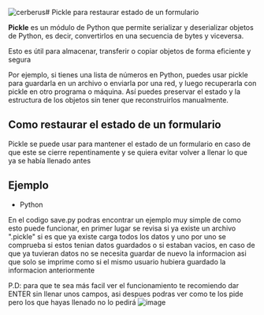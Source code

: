 ![cerberus](https://github.com/AndreaGasparMiramontes/Toleranteafallas/assets/142550697/ce7694d4-2c7f-4448-9ac8-ce7bc1278f06)# Pickle para restaurar estado de un formulario

**Pickle** es un módulo de Python que permite serializar y deserializar objetos de Python, es decir, convertirlos en una secuencia de bytes y viceversa.

Esto es útil para almacenar, transferir o copiar objetos de forma eficiente y segura

Por ejemplo, si tienes una lista de números en Python, puedes usar pickle para guardarla en un archivo o enviarla por una red, y luego recuperarla con pickle en otro programa o máquina. Así puedes preservar el estado y la estructura de los objetos sin tener que reconstruirlos manualmente.


## Como restaurar el estado de un formulario
Pickle se puede usar para mantener el estado de un formulario en caso de que este se cierre repentinamente y se quiera evitar volver a llenar lo que ya se había llenado antes

## Ejemplo
- Python

En el codigo save.py podras encontrar un ejemplo muy simple de como esto puede funcionar, en primer lugar se revisa si ya existe un archivo ".pickle" si es que ya existe carga todos los datos y uno por uno se comprueba si estos tenian datos guardados o si estaban vacios, en caso de que ya tuvieran datos no se necesita guardar de nuevo la informacion asi que solo se imprime como si el mismo usuario hubiera guardado la informacion anteriormente

P.D: para que te sea más facil ver el funcionamiento te recomiendo dar ENTER sin llenar unos campos, asi despues podras ver como te los pide pero los que hayas llenado no lo pedirá
![image](https://github.com/AndreaGasparMiramontes/Toleranteafallas/assets/142550697/66e0c05d-7ebb-4c44-ab29-2b796777e884)



